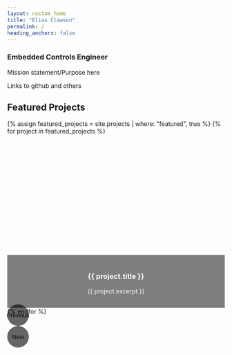 ```yaml
---
layout: custom_home
title: "Elias Clawson"
permalink: /
heading_anchors: false
---
```





### Embedded Controls Engineer

Mission statement/Purpose here

Links to github and others

## Featured Projects

<div id="projectCarousel" class="carousel slide" data-ride="carousel" data-interval="5000">
  <div class="carousel-inner">
    {% assign featured_projects = site.projects | where: "featured", true %}
    {% for project in featured_projects %}
    <div class="carousel-item {% if forloop.first %}active{% endif %}">
      <a href="{{ project.url }}" style="text-decoration: none; color: inherit;">
        <div class="carousel-image" style="position:relative; height:400px; background:url('{{ project.image }}') center/cover;">
          <div class="carousel-caption" style="background: rgba(0,0,0,0.5); color: white; padding: 1rem; position: absolute; bottom: 0; width: 100%;">
            <h3>{{ project.title }}</h3>
            <p>{{ project.excerpt }}</p>
          </div>
        </div>
      </a>
    </div>
    {% endfor %}
  </div>

  <button class="carousel-control-prev custom-carousel-btn" type="button" data-target="#projectCarousel" data-slide="prev">
    <span class="carousel-control-prev-icon" aria-hidden="true"></span>
    <span class="sr-only">Previous</span>
  </button>
  <button class="carousel-control-next custom-carousel-btn" type="button" data-target="#projectCarousel" data-slide="next">
    <span class="carousel-control-next-icon" aria-hidden="true"></span>
    <span class="sr-only">Next</span>
  </button>
</div>

<style>
.custom-carousel-btn {
  width: 50px;
  height: 50px;
  background-color: rgba(0, 0, 0, 0.6);
  border: none;
  border-radius: 50%;
  display: flex;
  align-items: center;
  justify-content: center;
  top: 50%;
  transform: translateY(-50%);
}

.carousel-control-prev {
  left: 20px;
}
.carousel-control-next {
  right: 20px;
}

.carousel-image {
  display: flex;
  align-items: center;
  justify-content: center;
  color: white;
  text-align: center;
  overflow: hidden;
  background-size: cover;
}
</style>
